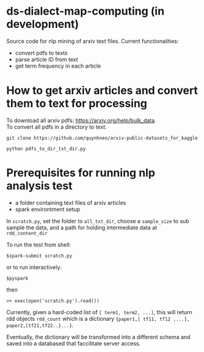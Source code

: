 # ds-dialect-map-computing (in development)

Source code for nlp mining of arxiv text files.  Current functionalities:
- convert pdfs to texts
- parse article ID from text
- get term frequency in each article

# How to get arxiv articles and convert them to text for processing
To download all arxiv pdfs: https://arxiv.org/help/bulk_data.  
To convert all pdfs in a directory to text:

```
git clone https://github.com/quynhneo/arxiv-public-datasets_for_kaggle
```


```
python pdfs_to_dir_txt_dir.py
```

# Prerequisites for running nlp analysis test
- a folder containing text files of arxiv articles
- spark environtment setup

In `scratch.py`, set the folder to `all_txt_dir`, choose a `sample_size` to sub sample the data, and a path for holding intermediate data at `rdd_content_dir`

To run the test from shell:
```
$spark-submit scratch.py
```

or to run interactively:
```
$pyspark
```

then

```
>> exec(open('scratch.py').read())
```

Currently, given a hard-coded list of `[ term1, term2, ...]`, this will return rdd objects `rdd_count` which is a dictionary `{paper1,[ tf11, tf12 ,...], paper2,[tf21,tf22..}...}`.

Eventually, the dictionary will be transformed into a different schema and saved into a databased that faccilitate server access. 
